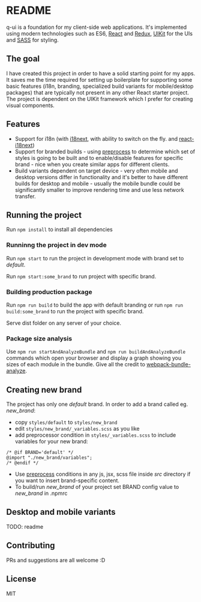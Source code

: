 # README #

q-ui is a foundation for my client-side web applications. It's implemented using modern technologies such as
ES6, [React](https://github.com/facebook/react)
and [Redux](https://github.com/reactjs/redux),
[UIKit](https://github.com/uikit/uikit) for the UIs 
and [SASS](https://github.com/sass/sass) for styling.

## The goal ##

I have created this project in order to have a solid starting point for my apps.
It saves me the time required for setting up 
boilerplate for supporting some basic features (i18n, branding, specialized build
variants for mobile/desktop packages) that are typically not present
in any other React starter project. The project is dependent on the
UIKit framework which I prefer for creating visual components.

## Features ##
* Support for i18n (with [i18next](https://github.com/i18next/i18next), with ability to switch on the fly.
and [react-i18next](https://github.com/i18next/react-i18next))
* Support for branded builds - using [preprocess](https://github.com/jsoverson/preprocess)
to determine which set
of styles is going to be built and to enable/disable features for specific brand - nice when you create similar apps for different
clients.
* Build variants dependent on target device - very often mobile
 and desktop versions differ in functionality and it's better to have
 different builds for desktop and mobile - usually the mobile
 bundle could be significantly smaller to improve rendering time and use
 less network transfer.

## Running the project ##
Run `npm install` to install all dependencies

### Runninng the project in dev mode ###
Run `npm start` to run the project in development mode with brand set to
_default_.

Run `npm start:some_brand` to run project with specific brand.


### Building production package ###
Run `npm run build` to build the app with default branding
or
run `npm run build:some_brand` to run the project with specific brand.

Serve dist folder on any server of your choice.

### Package size analysis ###
Use `npm run startAndAnalyzeBundle` and `npm run buildAndAnalyzeBundle` commands
which open your browser and display a graph showing you sizes of each
module in the bundle. Give all the credit to
[webpack-bundle-analyze](https://github.com/th0r/webpack-bundle-analyzer).

## Creating new brand ##
The project has only one _default_ brand.
In order to add a brand called eg. _new_brand_:
* copy ```styles/default``` to ```styles/new_brand```
* edit ```styles/new_brand/_variables.scss``` as you like
* add preprocessor condition in ```styles/_variables.scss``` to include
variables for your new brand:
```
/* @if BRAND='default' */
@import "./new_brand/variables";
/* @endif */
```
* Use [preprocess](https://github.com/jsoverson/preprocess) conditions in any js,
jsx, scss file inside _src_ directory if you want to insert brand-specific content.
* To build/run _new_brand_ of your project set BRAND config value to _new_brand_ in .npmrc

## Desktop and mobile variants ##
TODO: readme

## Contributing ##
PRs and suggestions are all welcome :D

## License ##
MIT
